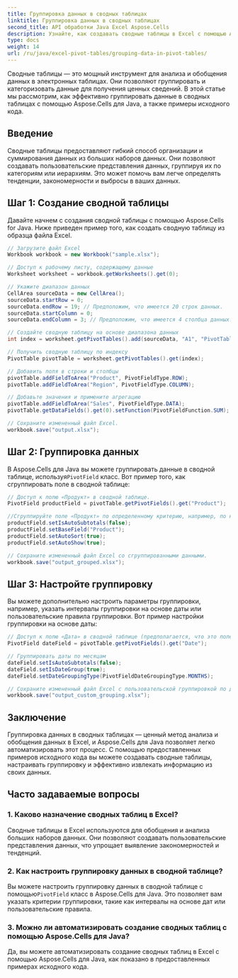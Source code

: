```yaml
---
title: Группировка данных в сводных таблицах
linktitle: Группировка данных в сводных таблицах
second_title: API обработки Java Excel Aspose.Cells
description: Узнайте, как создавать сводные таблицы в Excel с помощью Aspose.Cells для Java. Автоматизируйте группировку и анализ данных с примерами исходного кода.
type: docs
weight: 14
url: /ru/java/excel-pivot-tables/grouping-data-in-pivot-tables/
---
```


Сводные таблицы — это мощный инструмент для анализа и обобщения данных в электронных таблицах. Они позволяют группировать и категоризовать данные для получения ценных сведений. В этой статье мы рассмотрим, как эффективно группировать данные в сводных таблицах с помощью Aspose.Cells для Java, а также примеры исходного кода.

## Введение

Сводные таблицы предоставляют гибкий способ организации и суммирования данных из больших наборов данных. Они позволяют создавать пользовательские представления данных, группируя их по категориям или иерархиям. Это может помочь вам легче определять тенденции, закономерности и выбросы в ваших данных.

## Шаг 1: Создание сводной таблицы

Давайте начнем с создания сводной таблицы с помощью Aspose.Cells for Java. Ниже приведен пример того, как создать сводную таблицу из образца файла Excel.

```java
// Загрузите файл Excel
Workbook workbook = new Workbook("sample.xlsx");

// Доступ к рабочему листу, содержащему данные
Worksheet worksheet = workbook.getWorksheets().get(0);

// Укажите диапазон данных
CellArea sourceData = new CellArea();
sourceData.startRow = 0;
sourceData.endRow = 19; // Предположим, что имеется 20 строк данных.
sourceData.startColumn = 0;
sourceData.endColumn = 3; // Предположим, что имеется 4 столбца данных.

// Создайте сводную таблицу на основе диапазона данных
int index = worksheet.getPivotTables().add(sourceData, "A1", "PivotTable1");

// Получить сводную таблицу по индексу
PivotTable pivotTable = worksheet.getPivotTables().get(index);

// Добавить поля в строки и столбцы
pivotTable.addFieldToArea("Product", PivotFieldType.ROW);
pivotTable.addFieldToArea("Region", PivotFieldType.COLUMN);

// Добавьте значения и примените агрегацию
pivotTable.addFieldToArea("Sales", PivotFieldType.DATA);
pivotTable.getDataFields().get(0).setFunction(PivotFieldFunction.SUM);

// Сохраните измененный файл Excel.
workbook.save("output.xlsx");
```

## Шаг 2: Группировка данных

 В Aspose.Cells для Java вы можете группировать данные в сводной таблице, используя`PivotField` класс. Вот пример того, как сгруппировать поле в сводной таблице:

```java
// Доступ к полю «Продукт» в сводной таблице.
PivotField productField = pivotTable.getPivotFields().get("Product");

//Сгруппируйте поле «Продукт» по определенному критерию, например, по начальной букве.
productField.setIsAutoSubtotals(false);
productField.setBaseField("Product");
productField.setAutoSort(true);
productField.setAutoShow(true);

// Сохраните измененный файл Excel со сгруппированными данными.
workbook.save("output_grouped.xlsx");
```

## Шаг 3: Настройте группировку

Вы можете дополнительно настроить параметры группировки, например, указать интервалы группировки на основе даты или пользовательские правила группировки. Вот пример настройки группировки на основе даты:

```java
// Доступ к полю «Дата» в сводной таблице (предполагается, что это поле даты)
PivotField dateField = pivotTable.getPivotFields().get("Date");

// Группировать даты по месяцам
dateField.setIsAutoSubtotals(false);
dateField.setIsDateGroup(true);
dateField.setDateGroupingType(PivotFieldDateGroupingType.MONTHS);

// Сохраните измененный файл Excel с пользовательской группировкой по дате.
workbook.save("output_custom_grouping.xlsx");
```

## Заключение

Группировка данных в сводных таблицах — ценный метод анализа и обобщения данных в Excel, и Aspose.Cells для Java позволяет легко автоматизировать этот процесс. С помощью предоставленных примеров исходного кода вы можете создавать сводные таблицы, настраивать группировку и эффективно извлекать информацию из своих данных.

## Часто задаваемые вопросы

### 1. Каково назначение сводных таблиц в Excel?

Сводные таблицы в Excel используются для обобщения и анализа больших наборов данных. Они позволяют создавать пользовательские представления данных, что упрощает выявление закономерностей и тенденций.

### 2. Как настроить группировку данных в сводной таблице?

 Вы можете настроить группировку данных в сводной таблице с помощью`PivotField` класс в Aspose.Cells для Java. Это позволяет вам указать критерии группировки, такие как интервалы на основе дат или пользовательские правила.

### 3. Можно ли автоматизировать создание сводных таблиц с помощью Aspose.Cells для Java?

Да, вы можете автоматизировать создание сводных таблиц в Excel с помощью Aspose.Cells для Java, как показано в предоставленных примерах исходного кода.